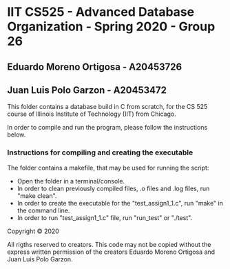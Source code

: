 # IIT CS525 - Advanced Database Organization - Spring 2020 - Group 26

## Eduardo Moreno Ortigosa - A20453726
## Juan Luis Polo Garzon - A20453472

This folder contains a database build in C from scratch, for the CS 525 course of Illinois Institute of Technology (IIT) from Chicago.

In order to compile and run the program, please follow the instructions below.

### Instructions for compiling and creating the executable

The folder contains a makefile, that may be used for running the script:

- Open the folder in a terminal/console.
- In order to clean previously compiled files, .o files and .log files, run "make clean". 
- In order to create the executable for the "test_assign1_1.c", run "make" in the command line.
- In order to run "test_assign1_1.c" file, run "run_test" or "./test".






Copyright © 2020

All rigths reserved to creators. This code may not be copied without the express written permission of the creators Eduardo Moreno Ortigosa and Juan Luis Polo Garzon.

